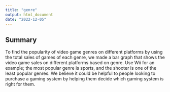 ```yaml
---
title: "genre"
output: html_document
date: "2022-12-05"
---
```




## Summary

To find the popularity of video game genres on different platforms by using the total sales of games of each genre, we made a bar graph that shows the video game sales on different platforms based on genre. Use Wii for an example; the most popular genre is sports, and the shooter is one of the least popular genres. We believe it could be helpful to people looking to purchase a gaming system by helping them decide which gaming system is right for them.
